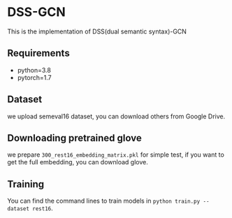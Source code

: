 # DSS-GCN

This is the implementation of DSS(dual semantic syntax)-GCN

## Requirements

- python=3.8
- pytorch=1.7



## Dataset

we upload semeval16 dataset, you can download others from Google Drive.

## Downloading pretrained glove

we prepare `300_rest16_embedding_matrix.pkl` for simple test, if you want to get the full embedding,  you can download glove.

## Training

You can find the command lines to train models in `python train.py --dataset rest16`.

 

